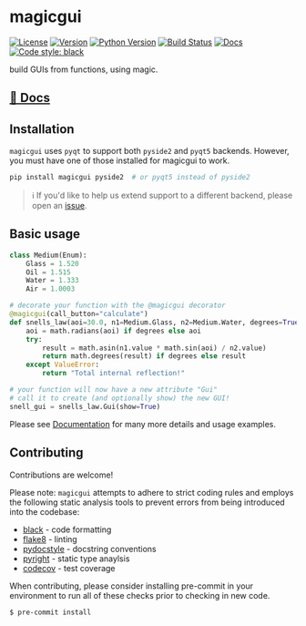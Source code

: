# magicgui

[![License](https://img.shields.io/pypi/l/magicgui.svg)](LICENSE)
[![Version](https://img.shields.io/pypi/v/magicgui.svg)](https://pypi.python.org/pypi/magicgui)
[![Python Version](https://img.shields.io/pypi/pyversions/magicgui.svg)](https://python.org)
[![Build Status](https://img.shields.io/travis/tlambert03/magicgui.svg)](https://travis-ci.com/tlambert03/magicgui)
[![Docs](https://readthedocs.org/projects/magicgui/badge/?version=latest)](https://magicgui.readthedocs.io/en/latest/?badge=latest)
[![Code style: black](https://img.shields.io/badge/code%20style-black-000000.svg)](https://github.com/python/black)

build GUIs from functions, using magic.

## [📖 Docs](https://magicgui.readthedocs.io/)

## Installation

`magicgui` uses `pyqt` to support both `pyside2` and `pyqt5` backends.  However, you
must have one of those installed for magicgui to work.

```bash
pip install magicgui pyside2  # or pyqt5 instead of pyside2
```

> :information_source: If you'd like to help us extend support to a different backend,
> please open an [issue](https://github.com/tlambert03/magicgui/issues).

## Basic usage

```python
class Medium(Enum):
    Glass = 1.520
    Oil = 1.515
    Water = 1.333
    Air = 1.0003

# decorate your function with the @magicgui decorator
@magicgui(call_button="calculate")
def snells_law(aoi=30.0, n1=Medium.Glass, n2=Medium.Water, degrees=True):
    aoi = math.radians(aoi) if degrees else aoi
    try:
        result = math.asin(n1.value * math.sin(aoi) / n2.value)
        return math.degrees(result) if degrees else result
    except ValueError:
        return "Total internal reflection!"

# your function will now have a new attribute "Gui"
# call it to create (and optionally show) the new GUI!
snell_gui = snells_law.Gui(show=True)
```

Please see [Documentation](https://magicgui.readthedocs.io/) for many more details
and usage examples.

## Contributing

Contributions are welcome!

Please note: `magicgui` attempts to adhere to strict coding rules and employs the following
static analysis tools to prevent errors from being introduced into the codebase:

- [black](https://github.com/psf/black) - code formatting
- [flake8](https://github.com/PyCQA/flake8) - linting
- [pydocstyle](https://github.com/PyCQA/pydocstyle/) - docstring conventions
- [pyright](https://github.com/microsoft/pyright) - static type anaylsis
- [codecov](https://codecov.io/) - test coverage

When contributing, please consider installing pre-commit in your environment to run all of these checks prior to checking in new code.

```shell
$ pre-commit install
```

